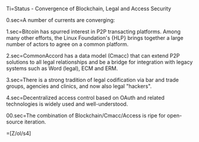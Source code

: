 Ti=Status - Convergence of Blockchain, Legal and Access Security

0.sec=A number of currents are converging:

1.sec=Bitcoin has spurred interest in P2P transacting platforms.  Among many other efforts, the Linux Foundation's {HLP} brings together a large number of actors to agree on a common platform.

2.sec=CommonAccord has a data model (Cmacc) that can extend P2P solutions to all legal relationships and be a bridge for integration with legacy systems such as Word (legal), ECM and ERM.

3.sec=There is a strong tradition of legal codification via bar and trade groups, agencies and clinics, and now also legal "hackers".

4.sec=Decentralized access control based on OAuth and related technologies is widely used and well-understood.

00.sec=The combination of Blockchain/Cmacc/Access is ripe for open-source iteration.

=[Z/ol/s4]
